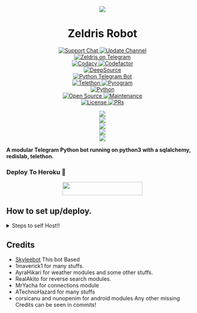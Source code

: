 <p align="center">
  <img src="https://telegra.ph/file/fed9ba09e9add9b197c21.png">
<p>

<h1 align="center">
    Zeldris Robot
</h1>

<p align="center">
<a href="https://t.me/IDNCoderX"> <img src="https://img.shields.io/badge/Support-Chat-blue?&logo=telegram" alt="Support Chat" /> </a>
<a href="https://t.me/IDNCoder"> <img src="https://img.shields.io/badge/Update-Channel-blue?&logo=telegram" alt="Update Channel" /> </a><br>
<a href="https://t.me/ZeldrisRobot"> <img src="https://img.shields.io/badge/Zeldris-Robot-blue?&logo=telegram" alt="Zeldris on Telegram" /> </a><br>
<a href="https://www.codacy.com?utm_source=github.com&amp;utm_medium=referral&amp;utm_content=IDN-C-X/ZeldrisRobot&amp;utm_campaign=Badge_Grade"> <img src="https://app.codacy.com/project/badge/Grade/f0985646bec24b6b9f5318d9a2a39b75" alt="Codacy" /> </a>
<a href="https://www.codefactor.io/repository/github/idn-c-x/zeldrisrobot/overview/main"> <img src="https://www.codefactor.io/repository/github/idn-c-x/zeldrisrobot/badge/main?s=159cd037a0c02ec5a9d60eeaac7efa728430f58a" alt="Codefactor" /> </a><br>
<a href="https://deepsource.io/gh/IDN-C-X/ZeldrisRobot/?ref=repository-badge"><img src="https://static.deepsource.io/deepsource-badge-light-mini.svg" alt="DeepSource"></a><br>
<a href="https://python-telegram-bot.org"> <img src="https://img.shields.io/badge/PTB-13.7-brightgreen?&style=flat-round&logo=github" alt="Python Telegram Bot" /> </a><br>
<a href="https://docs.telethon.dev"> <img src="https://img.shields.io/badge/Telethon-1.16.4-brightgreen?&style=flat-round&logo=github" alt="Telethon" /> </a>
<a href="https://docs.pyrogram.org"> <img src="https://img.shields.io/badge/Pyrogram-1.2.9-brightgreen?&style=flat-round&logo=github" alt="Pyrogram" /> </a><br>
<a href="https://docs.python.org"> <img src="https://img.shields.io/badge/Python-3.9.6-brightgreen?&style=flat-round&logo=python" alt="Python" /> </a><br>
<a href="https://github.com/IDN-C-X"> <img src="https://badges.frapsoft.com/os/v1/open-source.svg?v=103" alt="Open Source" /> </a>
<a href="https://GitHub.com/IDN-C-X/ZeldrisRobot"> <img src="https://img.shields.io/badge/Maintained-Yes-brightgreen.svg" alt="Maintenance" /> </a><br>
<a href="https://github.com/IDN-C-X/ZeldrisRobot/blob/main/LICENSE"> <img src="https://img.shields.io/badge/License-GPLv3-blue.svg" alt="License" /> </a>
<a href="https://makeapullrequest.com"> <img src="https://img.shields.io/badge/PRs-Welcome-blue.svg?style=flat-round" alt="PRs" /> </a>
</p>

<p align="center">
<a href="https://github.com/IDN-C-X/ZeldrisRobot/fork">
    <img src="https://img.shields.io/github/forks/IDN-C-X/ZeldrisRobot?label=Forks&style=social">
</a><br>
<a href="https://github.com/IDN-C-X/ZeldrisRobot/stargazers">
    <img src="https://img.shields.io/github/stars/IDN-C-X/ZeldrisRobot?label=Stars&style=social">
</a><br>
<a href="https://github.com/IDN-C-X/ZeldrisRobot/issues">
    <img src="https://img.shields.io/github/issues/IDN-C-X/ZeldrisRobot?label=Issues&style=social&logo=github">
</a><br>
<a href="https://github.com/IDN-C-X/ZeldrisRobot/graphs/contributors">
    <img src="https://img.shields.io/github/contributors/IDN-C-X/ZeldrisRobot?label=Contributors&style=social&logo=github">
</a><br>
<a href="https://github.com/IDN-C-X/ZeldrisRobot/archive/refs/heads/main.zip">
    <img src="https://img.shields.io/github/repo-size/IDN-C-X/ZeldrisRobot?label=Repo Size&style=social&logo=github">
</a>
</p>

**A modular Telegram Python bot running on python3 with a sqlalchemy, redislab, telethon.**

### Deploy To Heroku 📡</h4>

<p align="center"><a href="https://heroku.com/deploy?template=https://github.com/IDN-C-X/ZeldrisRobot"> <img src="https://img.shields.io/badge/Deploy%20To%20Heroku-blueviolet?style=for-the-badge&logo=heroku" width="210" height="34.45"/></a></p>

## How to set up/deploy.

<details>
  <summary>Steps to self Host!!</summary>

## Setting up the bot (Read this before trying to use!):

Please make sure to use python3.6, as I cannot guarantee everything will work as expected on older Python versions!
This is because markdown parsing is done by iterating through a dict, which is ordered by default in 3.6.

### Configuration

There are two possible ways of configuring your bot: a config.py file, or ENV variables.

The preferred version is to use a `config.py` file, as it makes it easier to see all your settings grouped together.
This file should be placed in your `zeldris` folder, alongside the `__main__.py` file. This is where your bot token will
be loaded from, as well as your database URI (if you're using a database), and most of your other settings.

It is recommended to import sample_config and extend the Config class, as this will ensure your config contains all
defaults set in the sample_config, hence making it easier to upgrade.

An example `config.py` file could be:

```
from ZeldrisRobot.sample_config import Config

class Development(Config):
    OWNER_ID = 123456789  # your telegram ID
    OWNER_USERNAME = "username"  # your telegram username
    API_KEY = "your bot api key"  # your api key, as provided by the @botfather
    SQLALCHEMY_DATABASE_URI = 'postgresql://username:password@localhost:5432/database'  # sample db credentials
    MESSAGE_DUMP = '-10007372' # some group chat that your bot is a member of
    USE_MESSAGE_DUMP = True
    SUDO_USERS = [1234, 1234]  # List of id's for users which have sudo access to the bot.
    LOAD = []
    NO_LOAD = ['translation']
```

If you can't have a config.py file (EG on Heroku), it is also possible to use environment variables. The following env
variables are supported:

- `ENV`: Setting this to ANYTHING will enable env variables

- `TOKEN`: Your bot token, as a string.
- `OWNER_ID`: An integer of consisting of your owner ID
- `OWNER_USERNAME`: Your username

- `DATABASE_URL`: Your database URL
- `MESSAGE_DUMP`: optional: a chat where your replied saved messages are stored, to stop people deleting their old
- `LOAD`: Space-separated list of modules you would like to load
- `NO_LOAD`: Space-separated list of modules you would like NOT to load
- `WEBHOOK`: Setting this to ANYTHING will enable webhooks when in env mode messages
- `URL`: The URL your webhook should connect to (only needed for webhook mode)

- `SUDO_USERS`: A space-separated list of user_ids which should be considered sudo users
- `DEV_USERS`: A space-separated list of user_ids which should be considered dev users
- `SUPPORT_USERS`: A space-separated list of user_ids which should be considered support users (can gban/ungban, nothing
  else)
- `WHITELIST_USERS`: A space-separated list of user_ids which should be considered whitelisted - they can't be banned.
- `DONATION_LINK`: Optional: link where you would like to receive donations.
- `CERT_PATH`: Path to your webhook certificate
- `PORT`: Port to use for your webhooks
- `DEL_CMDS`: Whether to delete commands from users which don't have rights to use that command
- `STRICT_GBAN`: Enforce gbans across new groups as well as old groups. When a gbanned user talks, he will be banned.
- `WORKERS`: Number of threads to use. 8 is the recommended (and default) amount, but your experience may vary.
  __Note__ that going crazy with more threads won't necessarily speed up your bot, given the large amount of sql data
  accesses, and the way python asynchronous calls work.
- `BAN_STICKER`: Which sticker to use when banning people.
- `ALLOW_EXCL`: Whether to allow using exclamation marks ! for commands as well as /.

### Python dependencies

Install the necessary Python dependencies by moving to the project directory and running:

`pip3 install -r requirements.txt`.

This will install all the necessary python packages.

### Database

If you wish to use a database-dependent module (eg: locks, notes, userinfo, users, filters, welcomes), you'll need to
have a database installed on your system. I use Postgres, so I recommend using it for optimal compatibility.

In the case of Postgres, this is how you would set up a database on a Debian/ubuntu system. Other distributions may
vary.

- install postgresql:

`sudo apt-get update && sudo apt-get install postgresql`

- change to the Postgres user:

`sudo su - postgres`

- create a new database user (change YOUR_USER appropriately):

`createuser -P -s -e YOUR_USER`

This will be followed by you need to input your password.

- create a new database table:

`createdb -O YOUR_USER YOUR_DB_NAME`

Change YOUR_USER and YOUR_DB_NAME appropriately.

- finally:

`psql YOUR_DB_NAME -h YOUR_HOST YOUR_USER`

This will allow you to connect to your database via your terminal. By default, YOUR_HOST should be 0.0.0.0:5432.

You should now be able to build your database URI. This will be:

`sqldbtype://username:pw@hostname:port/db_name`

Replace sqldbtype with whichever DB you're using (e.g. Postgres, MySQL, SQLite, `etc.)
repeat for your username, password, hostname (localhost?), port (5432?), and DB name.

Or, register on [ElephantSQL](https://www.elephantsql.com/) for free Postgresql. Learn for your self, I won't learn you
anything.
</details>

## Credits

- [Skyleebot](https://github.com/SensiPeeps/skyleebot) This bot Based
- 1maverick1 for many stuffs.
- AyraHikari for weather modules and some other stuffs.
- RealAkito for reverse search modules.
- MrYacha for connections module
- ATechnoHazard for many stuffs
- corsicanu and nunopenim for android modules Any other missing Credits can be seen in commits!
